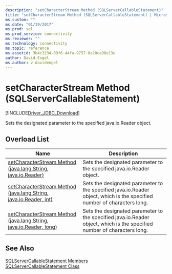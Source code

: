 ```yaml
---
description: "setCharacterStream Method (SQLServerCallableStatement)"
title: "setCharacterStream Method (SQLServerCallableStatement) | Microsoft Docs"
ms.custom: ""
ms.date: "01/19/2017"
ms.prod: sql
ms.prod_service: connectivity
ms.reviewer: ""
ms.technology: connectivity
ms.topic: reference
ms.assetid: 3b4c3234-09f6-44fa-9757-0a20ca90e13e
author: David-Engel
ms.author: v-davidengel
---
```

# setCharacterStream Method (SQLServerCallableStatement)
[!INCLUDE[Driver_JDBC_Download](../../../includes/driver_jdbc_download.md)]

  Sets the designated parameter to the specified  java.io.Reader object.  
  
## Overload List  
  
|Name|Description|  
|----------|-----------------|  
|[setCharacterStream Method &#40;java.lang.String, java.io.Reader&#41;](../../../connect/jdbc/reference/setcharacterstream-method-java-lang-string-java-io-reader.md)|Sets the designated parameter to the specified java.io.Reader object.|  
|[setCharacterStream Method &#40;java.lang.String, java.io.Reader, int&#41;](../../../connect/jdbc/reference/setcharacterstream-method-java-lang-string-java-io-reader-int.md)|Sets the designated parameter to the specified java.io.Reader object, which is the specified number of characters long.|  
|[setCharacterStream Method &#40;java.lang.String, java.io.Reader, long&#41;](../../../connect/jdbc/reference/setcharacterstream-method-java-lang-string-java-io-reader-long.md)|Sets the designated parameter to the specified java.io.Reader object, which is the specified number of characters long.|  
  
## See Also  
 [SQLServerCallableStatement Members](../../../connect/jdbc/reference/sqlservercallablestatement-members.md)   
 [SQLServerCallableStatement Class](../../../connect/jdbc/reference/sqlservercallablestatement-class.md)  
  
  
